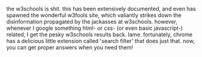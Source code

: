 the w3schools is shit. this has been extensively documented, and even has spawned the wonderful w3fools site, which valiantly strikes down the disinformation propagated by the jackasses at w3schools. however, whenever I google something html- or css- (or even basic javascript-) related, I get the pesky w3schools results back. lame. fortunately, chrome has a delicious little extension called 'search filter' that does just that. now, you can get proper answers when you need them!